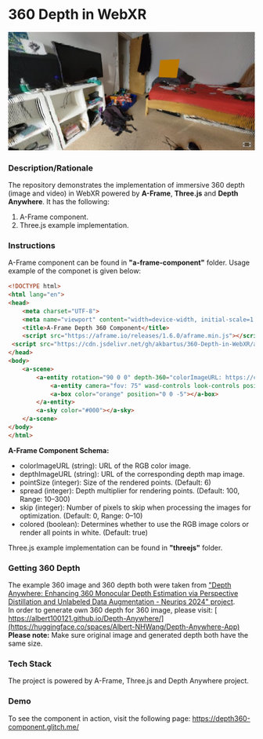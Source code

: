 # 360 Depth in WebXR
<p align="center">
  <img src="img/screenshot.jpg" />
</p>

### Description/Rationale
The repository demonstrates the implementation of immersive 360 depth (image and video) in WebXR powered by **A-Frame**, **Three.js** and **Depth Anywhere**. It has the following: 
1. A-Frame component.
2. Three.js example implementation.

### Instructions
A-Frame component can be found in <b>"a-frame-component"</b> folder. Usage example of the componet is given below:
```html
<!DOCTYPE html>
<html lang="en">
<head>
    <meta charset="UTF-8">
    <meta name="viewport" content="width=device-width, initial-scale=1.0">
    <title>A-Frame Depth 360 Component</title>
    <script src="https://aframe.io/releases/1.6.0/aframe.min.js"></script>
 <script src="https://cdn.jsdelivr.net/gh/akbartus/360-Depth-in-WebXR/a-frame-component/depth-360-component.js"></script>
</head>
<body>
    <a-scene>     
        <a-entity rotation="90 0 0" depth-360="colorImageURL: https://cdn.glitch.global/35f43dae-1ed9-4eff-b068-3100ca885bb4/1.jpg; depthImageURL: https://cdn.glitch.global/35f43dae-1ed9-4eff-b068-3100ca885bb4/1depth.jpg; spread: 10; pointSize: 10; skip: 1; colored: true">
            <a-entity camera="fov: 75" wasd-controls look-controls position="0 0 1"></a-entity>
            <a-box color="orange" position="0 0 -5"></a-box>
        </a-entity>
        <a-sky color="#000"></a-sky>
    </a-scene>
</body>
</html>
```
<b>A-Frame Component Schema:</b>
* colorImageURL (string): URL of the RGB color image.
* depthImageURL (string): URL of the corresponding depth map image.
* pointSize (integer): Size of the rendered points. (Default: 6)
* spread (integer): Depth multiplier for rendering points. (Default: 100, Range: 10–300)
* skip (integer): Number of pixels to skip when processing the images for optimization. (Default: 0, Range: 0–10)
* colored (boolean): Determines whether to use the RGB image colors or render all points in white. (Default: true)

Three.js example implementation can be found in <b>"threejs"</b> folder.

### Getting 360 Depth
The example 360 image and 360 depth both were taken from <a href="https://albert100121.github.io/Depth-Anywhere/">"Depth Anywhere: Enhancing 360 Monocular Depth Estimation via Perspective Distillation and Unlabeled Data Augmentation - Neurips 2024" project</a>.<br>
In order to generate own 360 depth for 360 image, please visit: [ https://albert100121.github.io/Depth-Anywhere/](https://huggingface.co/spaces/Albert-NHWang/Depth-Anywhere-App) 
<br><b>Please note:</b> Make sure original image and generated depth both have the same size.


### Tech Stack
The project is powered by A-Frame, Three.js and Depth Anywhere project.

### Demo
To see the component in action, visit the following page: https://depth360-component.glitch.me/
